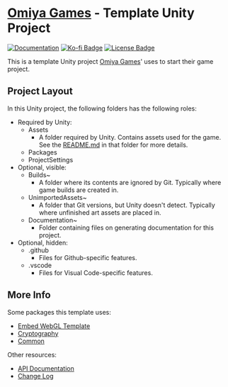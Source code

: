 # [Omiya Games](https://www.omiyagames.com/) - Template Unity Project

[![Documentation](https://github.com/OmiyaGames/template-unity-project/workflows/Host%20DocFX%20Documentation/badge.svg)](https://omiyagames.github.io/template-unity-project/)  [![Ko-fi Badge](https://img.shields.io/badge/donate-ko--fi-29abe0.svg?logo=ko-fi)](https://ko-fi.com/I3I51KS8F) [![License Badge](https://img.shields.io/github/license/OmiyaGames/template-unity-project)](/LICENSE.md)

This is a template Unity project [Omiya Games](https://www.omiyagames.com/)' uses to start their game project.

## Project Layout

In this Unity project, the following folders has the following roles:

- Required by Unity:
	- Assets
		- A folder required by Unity.  Contains assets used for the game.  See the [README.md](/Assets/README.md) in that folder for more details.
	- Packages
	- ProjectSettings
- Optional, visible:
	- Builds~
		- A folder where its contents are ignored by Git.  Typically where game builds are created in.
	- UnimportedAssets~
		- A folder that Git versions, but Unity doesn't detect.  Typically where unfinished art assets are placed in.
	- Documentation~
		- Folder containing files on generating documentation for this project.
- Optional, hidden:
	- .github
		- Files for Github-specific features.
	- .vscode
		- Files for Visual Code-specific features.

## More Info

Some packages this template uses:

- [Embed WebGL Template](https://openupm.com/packages/com.omiyagames.embedwebgltemplate/)
- [Cryptography](https://openupm.com/packages/com.omiyagames.cryptography/)
- [Common](https://openupm.com/packages/com.omiyagames.common/)

Other resources:

- [API Documentation](https://omiyagames.github.io/template-unity-project/api)
- [Change Log](https://omiyagames.github.io/template-unity-project/manual/changelog.html)

